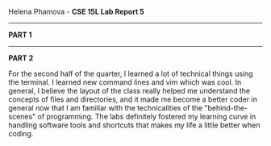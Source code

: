 Helena Phamova - **CSE 15L Lab Report 5**

---

**PART 1**

---

**PART 2**

For the second half of the quarter, I learned a lot of technical things using the terminal. I learned new command lines and vim which was cool. In general, I believe the layout of the class really helped me understand the concepts of files and directories, and it made me become a better coder in general now that I am familiar with the technicalities of the "behind-the-scenes" of programming. The labs definitely fostered my learning curve in handling software tools and shortcuts that makes my life a little better when coding.
